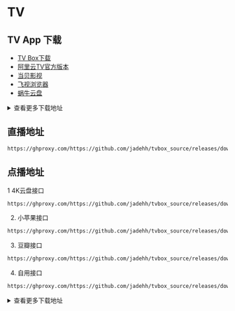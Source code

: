 # TV

## TV App 下载

* [TV Box下载](https://ghproxy.com/https://github.com/jadehh/tvbox_source/releases/download/v1.0.1/TVBox_takagen99_20230208-0730.apk)
* [阿里云TV官方版本](https://ghproxy.com/https://github.com/jadehh/tvbox_source/releases/download/v1.0.1/aliyundrive_2.1.619.apk)
* [当贝影视](https://ghproxy.com/https://github.com/jadehh/tvbox_source/releases/download/v1.0.1/dangbei.apk)
* [飞视浏览器](https://ghproxy.com/https://github.com/jadehh/tvbox_source/releases/download/v1.0.1/feishi_4.41_289.apk)
* [蜗牛云盘](https://ghproxy.com/https://github.com/jadehh/tvbox_source/releases/download/v1.0.1/woniuyunpanTV2.0.8.apk)

<details onclose>
<summary>查看更多下载地址</summary>

* [斗鱼TV](https://ghproxy.com/https://github.com/jadehh/tvbox_source/releases/download/v1.0.1/doyuTV_v2.7.4_xfdown.com.apk)
* [虎牙TV](https://ghproxy.com/https://github.com/jadehh/tvbox_source/releases/download/v1.0.1/huyaTV_1.13.20_cr173.com.apk)
* [网易云音乐TV](https://ghproxy.com/https://github.com/jadehh/tvbox_source/releases/download/v1.0.1/wangyiyun_music_TV_19906.apk)
* [小苹果](https://ghproxy.com/https://github.com/jadehh/tvbox_source/releases/download/v1.0.1/xiaopingguo736038.apk)
* [BiliTV](https://ghproxy.com/https://github.com/jadehh/tvbox_source/releases/download/v1.0.1/iBiliTV-master.apk)
* [超级TV](https://ghproxy.com/https://github.com/jadehh/tvbox_source/releases/download/v1.0.1/superitv-v5.1.5.apk)

</details>

## 直播地址

```bash
https://ghproxy.com/https://github.com/jadehh/tvbox_source/releases/download/v1.0.1/live_plus.txt
```

## 点播地址

1 4K云盘接口
```bash
https://ghproxy.com/https://github.com/jadehh/tvbox_source/releases/download/v1.0.1/4k.json
```
2. 小苹果接口

```bash
https://ghproxy.com/https://github.com/jadehh/tvbox_source/releases/download/v1.0.1/xiaopingguo.json
```

3. 豆瓣接口
```bash
https://ghproxy.com/https://github.com/jadehh/tvbox_source/releases/download/v1.0.1/douban.json
```

4. 自用接口
```bash
https://ghproxy.com/https://github.com/jadehh/tvbox_source/releases/download/v1.0.1/ziyong.json
```

<details onclose>
<summary>查看更多下载地址</summary>

1、云星接口

点击复制代码 ActionScript
https://maoyingshi.cc/tvbox/云星日记/1.m3u8
2、神器接口

点击复制代码 ActionScript
https://神器每日推送.tk/pz.json
3、饭太硬接口

点击复制代码 ActionScript
http://饭太硬.ga/x/o.json
4、肥猫接口

点击复制代码 ActionScript
http://肥猫.love
5、刚刚接口

点击复制代码 ActionScript
http://刚刚.live/猫
6、唐三接口

点击复制代码 ActionScript
https://hutool.ml/tang
7、分享君接口

点击复制代码 ActionScript
http://byyds.top/w.txt
8、小马接口

点击复制代码 ActionScript
http://www.yunwp.cn/api/v3/file/get/1093/1007.json?sign=kJ5EJJLNzf63QKB1ykTZwbbW9vnMfi-2Wjumk-wtL-E%3D%3A0
9、星河接口

点击复制代码 ActionScript
https://pan.css.lc/api/v3/file/get/89944/1_%E5%85%AC%E4%BC%97%E5%8F%B7%E6%98%9F%E6%B2%B3%E8%BD%AF%E4%BB%B6%E5%9B%AD%E7%BB%B4%E6%8A%A4%E6%9B%B4%E6%96%B0.txt?sign=TK-f6wSUHkZ2A3gpMRzd7NDAJI9dvqDaJE_U-lekrVg%3D%3A0
10、南风接口

点击复制代码 ActionScript
https://agit.ai/Yoursmile7/TVBox/raw/branch/master/XC.json
11、采妮诗

点击复制代码 ActionScript
https://tvbox.cainisi.cf

14、小雅接口

点击复制代码 ActionScript
http://drpy.site/js1
15、白嫖线路

点击复制代码 ActionScript
http://js.134584.xyz/json/pp87.json 【失效】
16、乱世接口

点击复制代码 ActionScript
http://www.dmtv.ml/mao/single.json
17、太阳线路

点击复制代码 ActionScript
http://111.67.196.181/mtv/meow.txt
18、冰河接口

点击复制代码 ActionScript
https://ju.binghe.ga/4.txt
19、蚂蚁论坛接口

点击复制代码 ActionScript
https://download.kstore.space/download/2883/m3u8/dsj/guochan/mp1/1.m3u8
20、应用多多接口

点击复制代码 ActionScript
https://gitlab.com/duomv/duo/-/raw/main/v.json 【失效】
21、月光宝盒接口

点击复制代码 ActionScript
http://52bsj.vip:81/api/v3/file/get/29899/box2.json?sign=3cVyKZQr3lFAwdB3HK-A7h33e0MnmG6lLB9oWlvSNnM%3D%3A0
22、俊佬接口

点击复制代码 ActionScript
http://home.jundie.top:81/top98.json
23、潇洒线路

点击复制代码 ActionScript
https://cnvip.x10.mx/wp/xsvip/wp-content/uploads/sites/2/2022/10/01.txt 【失效】
24、道长T4接口

点击复制代码 ActionScript
http://101.34.67.237/config/3 【失效】
25、巧儿接口

点击复制代码 ActionScript
http://pandown.pro/tvbox/tvbox.json

</details>
